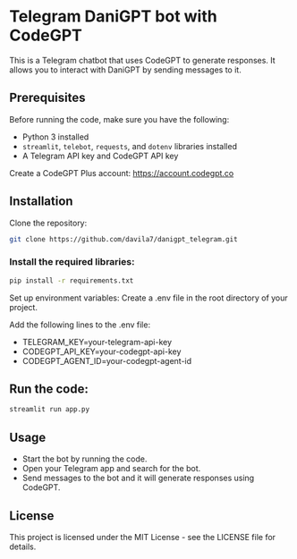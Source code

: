 # Telegram DaniGPT bot with CodeGPT

This is a Telegram chatbot that uses CodeGPT to generate responses. It allows you to interact with DaniGPT by sending messages to it.

## Prerequisites

Before running the code, make sure you have the following:

- Python 3 installed
- `streamlit`, `telebot`, `requests`, and `dotenv` libraries installed
- A Telegram API key and CodeGPT API key

Create a CodeGPT Plus account: https://account.codegpt.co

## Installation

Clone the repository:

```bash
git clone https://github.com/davila7/danigpt_telegram.git
```

### Install the required libraries:

```bash
pip install -r requirements.txt
```

Set up environment variables:
Create a .env file in the root directory of your project.

Add the following lines to the .env file:

- TELEGRAM_KEY=your-telegram-api-key
- CODEGPT_API_KEY=your-codegpt-api-key
- CODEGPT_AGENT_ID=your-codegpt-agent-id

## Run the code:

```bash
streamlit run app.py
```

## Usage
- Start the bot by running the code.
- Open your Telegram app and search for the bot.
- Send messages to the bot and it will generate responses using CodeGPT.

## License
This project is licensed under the MIT License - see the LICENSE file for details.